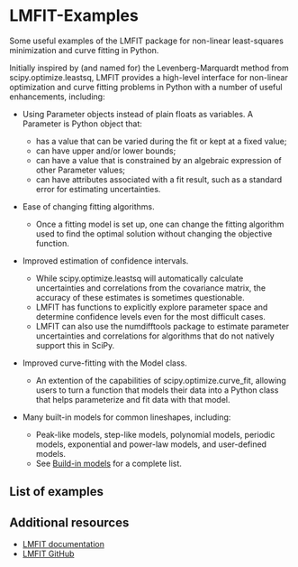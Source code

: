 # LMFIT-Examples

Some useful examples of the LMFIT package for non-linear least-squares minimization and curve fitting in Python.

Initially inspired by (and named for) the Levenberg-Marquardt method from scipy.optimize.leastsq, LMFIT provides a high-level interface for non-linear optimization and curve fitting problems in Python with a number of useful enhancements, including:

- Using Parameter objects instead of plain floats as variables. A Parameter is Python object that:
  - has a value that can be varied during the fit or kept at a fixed value;
  - can have upper and/or lower bounds;
  - can have a value that is constrained by an algebraic expression of other Parameter values;
  - can have attributes associated with a fit result, such as a standard error for estimating uncertainties.

- Ease of changing fitting algorithms.
  - Once a fitting model is set up, one can change the fitting algorithm used to find the optimal solution without changing the objective function.

- Improved estimation of confidence intervals.
  - While scipy.optimize.leastsq will automatically calculate uncertainties and correlations from the covariance matrix, the accuracy of these estimates is sometimes questionable.
  - LMFIT has functions to explicitly explore parameter space and determine confidence levels even for the most difficult cases.
  - LMFIT can also use the numdifftools package to estimate parameter uncertainties and correlations for algorithms that do not natively support this in SciPy.

- Improved curve-fitting with the Model class.
  - An extention of the capabilities of scipy.optimize.curve_fit, allowing users to turn a function that models their data into a Python class that helps parameterize and fit data with that model.

- Many built-in models for common lineshapes, including:
  - Peak-like models, step-like models, polynomial models, periodic models, exponential and power-law models, and user-defined models.
  - See [Build-in models](https://lmfit.github.io/lmfit-py/builtin_models.html) for a complete list.

## List of examples



## Additional resources

- [LMFIT documentation](https://lmfit.github.io/lmfit-py/index.html)
- [LMFIT GitHub](https://github.com/lmfit/lmfit-py/)
